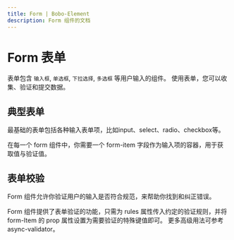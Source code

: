 ```yaml
---
title: Form | Bobo-Element
description: Form 组件的文档
---
```


# Form 表单

表单包含 `输入框`, `单选框`, `下拉选择`, `多选框` 等用户输入的组件。 
使用表单，您可以收集、验证和提交数据。

## 典型表单

最基础的表单包括各种输入表单项，比如input、select、radio、checkbox等。

在每一个 form 组件中，你需要一个 form-item 字段作为输入项的容器，用于获取值与验证值。

<preview path="../demo/Form/Basic.vue" title="典型表单" description="Form 典型表单"></preview>

## 表单校验
Form 组件允许你验证用户的输入是否符合规范，来帮助你找到和纠正错误。

Form 组件提供了表单验证的功能，只需为 rules 属性传入约定的验证规则，并将 form-Item 的 prop 属性设置为需要验证的特殊键值即可。
更多高级用法可参考 async-validator。

<preview path="../demo/Form/Rules.vue" title="典型表单" description="Form 典型表单"></preview>
